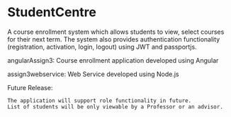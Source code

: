 # StudentCentre

A course enrollment system which allows students to view, select courses for their next term. The system also provides authentication functionality (registration, activation, login, logout) using JWT and passportjs.

angularAssign3: Course enrollment application developed using Angular

assign3webservice: Web Service developed using Node.js

Future Release:

    The application will support role functionality in future.
    List of students will be only viewable by a Professor or an advisor.
